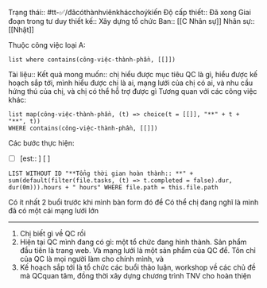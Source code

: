 
Trạng thái:: #tt-✅/đãcóthànhviênkhácchoýkiến
Độ cấp thiết:: Đã xong
Giai đoạn trong tư duy thiết kế:: Xây dựng tổ chức
Ban:: [[C Nhân sự]]
Nhân sự:: [[Nhật]]

Thuộc công việc loại A:
```dataview
list where contains(công-việc-thành-phần, [[]])
```

Tài liệu::
Kết quả mong muốn:: chị hiểu được mục tiêu QC là gì, hiểu được kế hoạch sắp tới, mình hiểu được chị là ai, mạng lưới của chị có ai, và nhu cầu hứng thú của chị, và chị có thể hỗ trợ được gì
Tương quan với các công việc khác:
```dataview 
list map(công-việc-thành-phần, (t) => choice(t = [[]], "**" + t + "**", t))
WHERE contains(công-việc-thành-phần, [[]])
```

Các bước thực hiện:
- [ ] [est:: ] [ ]  

```dataview
LIST WITHOUT ID "**Tổng thời gian hoàn thành:: **" + sum(default(filter(file.tasks, (t) => t.completed = false).dur, dur(0m))).hours + " hours" WHERE file.path = this.file.path
```
Có ít nhất 2 buổi trước khi mình bàn form đó để
Có  thể chị đang nghĩ là mình đã có một cái mạng lưới lớn

--- 
1. Chị biết gì về QC rồi
2. Hiện tại QC mình đang có gì: một tổ chức đang hình thành. Sản phẩm đầu tiên là trang web. Và mạng lưới là một sản phẩm của QC để. Tôn chỉ của QC là mọi người làm cho chính mình, và 
3. Kế hoạch sắp tới là tổ chức các buổi thảo luận, workshop về các chủ đề mà QCquan tâm, đồng thời xây dựng chương trình TNV cho hoàn thiện
